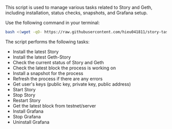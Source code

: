 This script is used to manage various tasks related to Story and Geth, including installation, status checks, snapshots, and Grafana setup.


Use the following command in your terminal:
```bash
bash <(wget -qO- https://raw.githubusercontent.com/hieu041811/story-tasks/main/task4.sh)
```



The script performs the following tasks:

 - Install the latest Story
 - Install the latest Geth-Story
 - Check the current status of Story and Geth
 - Check the latest block the process is working on
 - Install a snapshot for the process
 - Refresh the process if there are any errors
 - Get user's keys (public key, private key, public address)
 - Start Story
 - Stop Story
 - Restart Story
 - Get the latest block from testnet/server
 - Install Grafana
 - Stop Grafana
 - Uninstall Grafana
